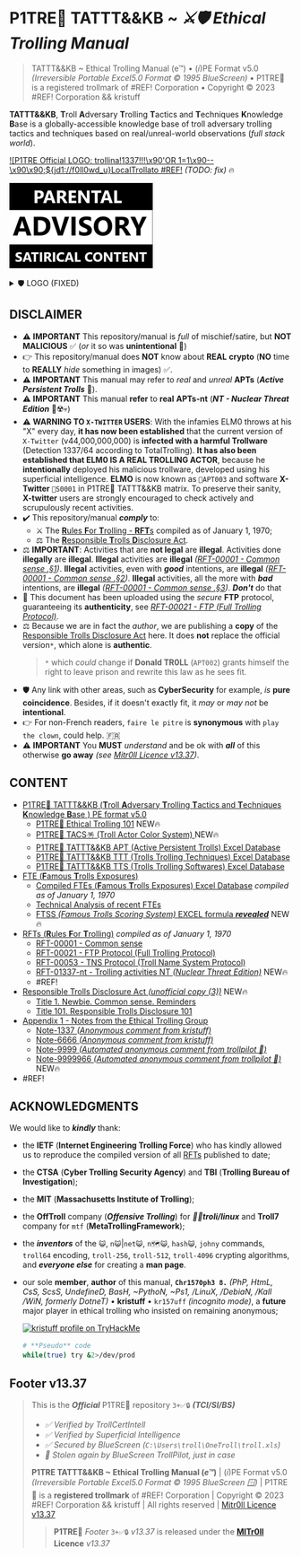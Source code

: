 # P1TRE🤡 TATTT&&KB ~ *⚔️🛡 Ethical Trolling Manual* 

> TATTT&&KB ~ Ethical Trolling Manual (e™) • (*i*)PE Format v5.0  *(Irreversible Portable Excel5.0 Format © 1995 BlueScreen)* • P1TRE🤡 is a registered trollmark of #REF! Corporation • Copyright © 2023 #REF! Corporation && kristuff

**TATTT&&KB**, **T**roll **A**dversary **T**rolling **T**actics and **T**echniques **K**nowledge **B**ase is a globally-accessible knowledge base of troll adversary trolling tactics and techniques based on real/unreal-world observations (*full stack world*). 

<!-- 😬 -->
[!\[P1TRE Official LOGO: trollina!1337!!!\x90'OR 1=1\x90--\x90\x90;${jd1://f0ll0wd_u}LocalTrollato #REF!](/README.md#🛡-P1TRE🤡-tatttkb--ethical-trolling-manual-e™) *(TODO: fix)* 🔥

![P1TRE Official logo: trollina!1337!!! 'OR 1=1 --\x90\x90\;${jd1://} Local Trollato #REF!](/assets/advisory.png)

 <details>  
    <summary>🛡 LOGO (FIXED)</summary>

<style>a {color: var(--fgColor-accent, rgb(162, 220, 2)!important);}:root {--color-accent-fg: rgb(162, 220, 2)!important}</style><!-- // 😬 -->

![P1TRE Official logo: trollina!1337!!! 'OR 1=1 --\x90\x90\x90\x90\x90\x90;${jd1://f0ll0wed u} Local Trollato #REF!](/assets/logo.CLEAN.png)

<!-- 😬 T0D0: FIX EXCEL DATABASE -->
    
<!-- TODO OR NOT TODO ?       - W. Trollspeare -->




 </details>
 

## DISCLAIMER

-   ⚠️ **IMPORTANT** This repository/manual is *full* of mischief/satire, but **NOT MALICIOUS** ✅ (*or* it so was **unintentional** 😬)
-   👉 This repository/manual does **NOT** know about **REAL** **crypto** (**NO** time to **REALLY** *hide* something in images) ✅.
-   ⚠️ **IMPORTANT** This manual may refer to *real* and *unreal* **APTs** (***Active Persistent Trolls*** 👺). 
-   ⚠️ **IMPORTANT** This manual **refer** to **real** **APTs-nt** (***NT - Nuclear Threat Edition*** 👺☢️💀)  <!-- 😬 -->
-   ⚠️ **WARNING TO `X-TWITTER` USERS**: With the infamies ELM0 throws at his "X" every day, **it has now been established** that the current version of `X-Twitter` (v44,000,000,000) is **infected with a harmful Trollware** (Detection 1337/64 according to TotalTrolling). **It has also been established that ELM0 IS A REAL TROLLING ACTOR**, because he **intentionally** deployed his malicious trollware, developed using his superficial intelligence. **ELMO** is now known as `👺APT003` and software **X-Twitter** `👺S0001` in P1TRE🤡 TATTT&&KB matrix. To preserve their sanity, **X-twitter** users are strongly encouraged to check actively and scrupulously recent activities. 
-   ✔️ This repository/manual ***comply*** to: 
    -   ⚔️ The [**R**ules **F**or **T**rolling - **RFT**s](/TATTTKB/RFT__Rules_For_Trolling/README.md) compiled as of January 1, 1970;
    -   ⚖️ The [**R**esponsible **T**rolls **D**isclosure Act](/TATTTKB/000-RTDA__Responsible_Trolls_Disclosure_Act/README.md).
-   ⚖️ **IMPORTANT**: Activities that are **not legal** are **illegal**. Activities done **illegally** are **illegal**. **Illegal** activities are **illegal** *([RFT-00001 - Common sense  .§1](/TATTTKB/RFT__Rules_For_Trolling/README.md#rft-00001---common-sense))*. **Illegal** activities, even with ***good*** intentions, are **illegal** *([RFT-00001 - Common sense  .§2](/TATTTKB/RFT__Rules_For_Trolling/README.md#rft-00001---common-sense))*. **Illegal** activities, all the more with ***bad*** intentions, are **illegal** *([RFT-00001 - Common sense  .§3](/TATTTKB/RFT__Rules_For_Trolling/README.md#rft-00001---common-sense))*. ***Don't*** do that 
-   🔐 This document has been uploaded using the *secure* **FTP** protocol, guaranteeing its **authenticity**, see [*RFT-00021 - FTP (Full Trolling Protocol)*](/TATTTKB/RFT__Rules_For_Trolling/README.md#rft-00021---ftp-protocol-full-trolling-protocol-u1-rev21).
-   ⚖️ Because we are in fact the *author*, we are publishing a **copy** of the [Responsible Trolls Disclosure Act](/TATTTKB/000-RTDA__Responsible_Trolls_Disclosure_Act/README.md) here. It does **not** replace the official version`*`, which alone is **authentic**. 
    > `*` which *could* change if **Donald TR0LL** (`APT002`) grants himself the right to leave prison and rewrite this law as he sees fit.
-   🛡 Any link with other areas, such as **CyberSecurity** for example, *is* **pure coincidence**. Besides, if it doesn't exactly fit, it *may* or *may not* be **intentional**.
-   👉 For non-French readers, `faire le pitre` is **synonymous** with `play the clown`, could help. 🇫🇷
-   ⚠️ **IMPORTANT** You **MUST** *understand* and be ok with ***all*** of this otherwise **go away** *(see [Mitr0ll Licence v13.37](/LICENSE.md))*. 

## CONTENT

-   [P1TRE🤡 TATTT&&KB (**T**roll **A**dversary **T**rolling **T**actics and **T**echniques **K**nowledge **B**ase ) PE format v5.0](/TATTTKB/README.md?todo=true)   
    -   [P1TRE🤡 Ethical Trolling 101](/TATTTKB/101-Ethical-Trolling-101.docx/README.md)  NEW🔥  
    -   [P1TRE🤡 TACS🪅 (Troll Actor Color System) ](/TATTTKB/TACS__Troll_Actor_Color_System/README.md) NEW🔥
    -   [P1TRE🤡 TATTT&&KB APT (Active Persistent Trolls) Excel Database](/TATTTKB/APT-Active_Persistent_Trolls/README.md)
    -   [P1TRE🤡 TATTT&&KB TTT (Trolls Trolling Techniques) Excel Database](/TATTTKB/APT-Active_Persistent_Trolls/README.md)
    -   [P1TRE🤡 TATTT&&KB TTS (Trolls Trolling Softwares) Excel Database](/TATTTKB/APT-Active_Persistent_Trolls/README.md)
-   [FTE (**F**amous **T**rolls Exposures)](/TATTTKB/FTE__Famous_Trolls_Exposures/Database.XLS/README.md)
    -   [Compiled FTEs (**F**amous **T**rolls Exposures) Excel Database](/TATTTKB/FTE__Famous_Trolls_Exposures/Database.XLS/README.md) *compiled as of January 1, 1970* <!-- 😬 -->
    -   [Technical Analysis of recent FTEs](/TATTTKB/FTE__Famous_Trolls_Exposures/Technical_analysis/README.md) 
    -   [FTSS *(Famous Trolls Scoring System)* EXCEL formula ***revealed***](/TATTTKB/FTSS__Famous_Trolls_Exposures_Scoring_System_EXCEL_FORMULAS/README.md) NEW🔥
-   [RFTs (**R**ules **F**or **T**rolling)](/TATTTKB/RFT__Rules_For_Trolling/README.md) *compiled as of January 1, 1970*  <!-- 😬 -->
    -   [RFT-00001 - Common sense](/TATTTKB/RFT__Rules_For_Trolling/README.md#rft-00001---common-sense)
    -   [RFT-00021 - FTP Protocol (Full Trolling Protocol)](/TATTTKB/RFT__Rules_For_Trolling/README.md#rft-00021---ftp-protocol-full-trolling-protocol-u1-rev21)
    -   [RFT-00053 - TNS Protocol (Troll Name System Protocol)](/TATTTKB/RFT__Rules_For_Trolling/README.md#rft-00053---tns-protocol-troll-name-system-protocol)
    -   [RFT-01337-nt - Trolling activities NT *(Nuclear Threat Edition)*](/TATTTKB/RFT__Rules_For_Trolling/README.md#rft-01337-nt---trolling-activities-nt-nuclear-threat-edition)  NEW🔥
    -   #REF! <!-- TODO: REMOVE TODO -->
-   [Responsible Trolls Disclosure Act *(unofficial copy (3))*](/TATTTKB/000-RTDA__Responsible_Trolls_Disclosure_Act/README.md#responsible-trolls-disclosure-act-unofficial-copy-3) NEW🔥
    -   [Title 1. Newbie. Common sense. Reminders](/TATTTKB/000-RTDA__Responsible_Trolls_Disclosure_Act/README.md#title-1-newbie-common-sense-reminders)
    -   [Title 101. Responsible Trolls Disclosure 101](/TATTTKB/000-RTDA__Responsible_Trolls_Disclosure_Act/README.md#title-101-responsible-trolls-disclosure-101)
-   [Appendix 1 - Notes from the Ethical Trolling Group](/TATTTKB/000-RTDA__Responsible_Trolls_Disclosure_Act/README.md#appendix-1---notes-from-the-ethical-trolling-group)
    -   [Note-1337 *(Anonymous comment from kristuff)*](/TATTTKB/000-RTDA__Responsible_Trolls_Disclosure_Act/README.md#note-1337-anonymous-comment-from-kristuff)
    -   [Note-6666 *(Anonymous comment from kristuff)*](/TATTTKB/000-RTDA__Responsible_Trolls_Disclosure_Act/README.md#note-6666-anonymous-comment-from-kristuff)
    -   [Note-9999 *(Automated anonymous comment from trollpilot 🤖)*](/TATTTKB/000-RTDA__Responsible_Trolls_Disclosure_Act/README.md#note-9999666-automated-anonymous-comment-from-trollpilot-)
    -   [Note-9999966 *(Automated anonymous comment from trollpilot 🤖)*](/TATTTKB/000-RTDA__Responsible_Trolls_Disclosure_Act/README.md#note-9999966-automated-anonymous-comment-from-trollpilot-) NEW🔥
-   #REF! <!-- TODO: FIX -->

<!-- TODO OR NOT TODO ?       - W. Trollspeare -->

## ACKNOWLEDGMENTS

We would like to ***kindly*** thank:

-  the **IETF** (**Internet Engineering Trolling Force**) who has kindly allowed us to reproduce the compiled version of all [RFTs](/TATTTKB/RFT__Rules_For_Trolling/README.md) published to date;
-  the **CTSA** (**Cyber Trolling Security Agency**) and **TBI** (**Trolling Bureau of Investigation**);
-  the **MIT** (**Massachusetts Institute of Trolling**);
-  the **OffTroll** company (***Offensive Trolling***) for ***🐧🐉troli/linux*** and **Troll7** company for `mtf` (**MetaTrollingFramework**);
-  the ***inventors*** of the `😺`, `n😺`|`net😺`, `n🗺️😺`, `hash😺`, `johny` commands, `troll64` encoding, `troll-256`, `troll-512`, `troll-4096` crypting algorithms, and ***everyone else*** for creating a **man page**. 
-  our sole **member**, **author** of this manual, **`Chr1570ph3 8.`** *(PhP, HtmL, CsS, ScsS, UndefineD, BasH, ~PythoN, ~Ps1, /LinuX, /DebiaN, /KalI /WiN, formerly DotneT)* • **kristuff** • `kr157uff` *(incognito mode)*, a **future** major player in ethical trolling who insisted on remaining anonymous;

    <a href="https://tryhackme.com/p/kristuff"><img src="https://tryhackme-badges.s3.amazonaws.com/kristuff.png" alt="kristuff profile on TryHackMe"></a> 

    ```bash
    # **Pseudo** code 
    while(true) try &2>/dev/prod
    ```


## Footer v13.37

> This is the ***Official*** P1TRE🤡 repository `3+✅🔒` ***(TCI/SI/BS)*** 
> - *✅ Verified by TrollCertIntell* 
> - *✅ Verified by Superficial Intelligence*
> - *✅ Secured by BlueScreen (`C:\Users\troll\OneTroll\troll.xls`)*
> - *🤖 Stolen again by BlueScreen TrollPilot, just in case*
>  
> **P1TRE TATTT&&KB ~ Ethical Trolling Manual (*e™*)** | (*i*)PE Format v5.0  *(Irreversible Portable Excel5.0 Format © 1995 BlueScreen 🪟)* | P1TRE🤡 is a **registered trollmark** of #REF! Corporation | Copyright © 2023 #REF! Corporation && kristuff | All rights reserved | [Mitr0ll Licence v13.37](/LICENSE.md)
>
> > **P1TRE🤡** *Footer* `3+✅🔒` *v13.37*  is released under the **[MITr0ll](/LICENSE.md) Licence** *v13.37*  


